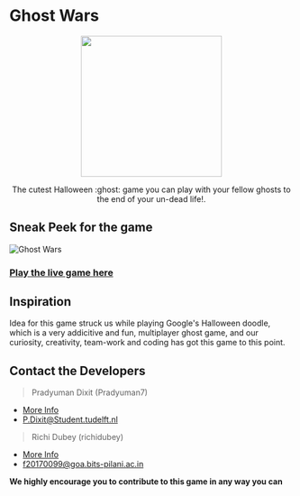 # Ghost Wars

 
<p align="center">
  <img width="250" height="250" src="https://user-images.githubusercontent.com/41565823/51026046-f1a1de00-158d-11e9-9f07-30de3630b50a.gif">
</p>

<p align="center">
  The cutest Halloween :ghost: game you can play with your fellow ghosts to the end of your un-dead life!.
</p>

## Sneak Peek for the game

![Ghost Wars](https://user-images.githubusercontent.com/45059787/50740511-7fd83600-1215-11e9-889d-9fda90e974ed.png)

### [Play the live game here](https://ghost-wars.herokuapp.com)


## Inspiration
Idea for this game struck us while playing Google's Halloween doodle, which is a very addicitive and fun, multiplayer ghost game, and our curiosity, creativity, team-work and coding has got this game to this point. 


## Contact the Developers
   > Pradyuman Dixit (Pradyuman7)
   - [More Info](https://Pradyuman7.github.io)
   - P.Dixit@Student.tudelft.nl

   > Richi Dubey (richidubey)    
   - [More Info](https://365arts.me)
   - f20170099@goa.bits-pilani.ac.in
   
**We highly encourage you to contribute to this game in any way you can**
